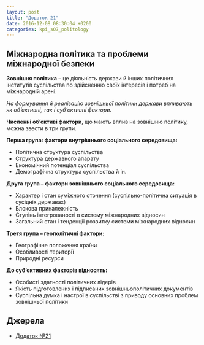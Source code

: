 ```yaml
---
layout: post
title: "Додаток 21"
date: 2016-12-08 08:30:04 +0200
categories: kpi_s07_politology
---
```


## Міжнародна політика та проблеми міжнародної безпеки

**Зовнішня політика** – це діяльність держави й інших політичних інститутів суспільства по здійсненню своїх інтересів і потреб на міжнародній арені.

*На формування й реалізацію зовнішньої політики держави впливають як об’єктивні, так і суб’єктивні фактори.*

**Численні об’єктиві фактори**, що мають вплив на зовнішню політику, можна звести в три групи.

**Перша група: фактори внутрішнього соціального середовища:**
* Політична структура суспільства
* Структура державного апарату
* Економічний потенціал суспільства
* Демографічна структура суспільства й ін.

**Друга група – фактори зовнішнього соціального середовища:**
* Характер і стан суміжного оточення (суспільно-політична ситуація в сусідніх державах)
* Блокова приналежність
* Ступінь інтегрованості в систему міжнародних відносин
* Загальний стан і тенденції розвитку системи міжнародних відносин

**Третя група – геополітичні фактори:**
* Географічне положення країни
* Особливості території
* Природні ресурси

**До суб’єктивних факторів відносять:**
* Особисті здатності політичних лідерів
* Якість підготовлених і підписаних зовнішньополітичних документів
* Суспільна думка і настрої в суспільстві з приводу основних проблем зовнішньої політики


## Джерела

   - [Додаток №21](https://pp.vk.me/c636020/v636020122/36e06/IX8HDAZ8AUk.jpg)
